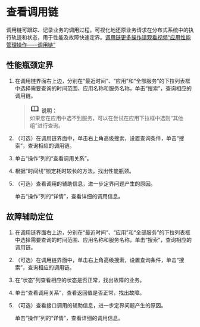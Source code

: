 # 查看调用链<a name="ZH-CN_TOPIC_0127229099"></a>

调用链可跟踪、记录业务的调用过程，可视化地还原业务请求在分布式系统中的执行轨迹和状态，用于性能及故障快速定界。[调用链更多操作请观看视频“应用性能管理操作——调用链”](https://support.huaweicloud.com/apm_video/index.html)

## 性能瓶颈定界<a name="zh-cn_topic_0082166145_zh-cn_topic_0089436397_zh-cn_topic_0082166145_zh-cn_topic_0053944137_zh-cn_topic_0048336215_zh-cn_topic_0048326218_zh-cn_topic_0041573247_section1770589419430"></a>

1.  在调用链界面右上边，分别在“最近时间”、“应用”和“全部服务”的下拉列表框中选择需要查询的时间范围、应用名称和服务名称，单击“搜索”，查询相应的调用链。

    >![](public_sys-resources/icon-note.gif) **说明：**   
    >如果您在应用中选不到服务，可以在尝试在应用下拉框中选则“其他组”进行查询。  

2.  （可选）在调用链界面中，单击右上角高级搜索，设置查询条件，单击“搜索”，查询相应的调用链。
3.  单击“操作”列的“查看调用关系”。
4.  根据“时间线”锁定耗时较长的方法，找出性能瓶颈。
5.  （可选）查看调用的辅助信息，进一步定界问题产生的原因。

    单击“操作”列的“详情”，查看详细的调用信息。


## 故障辅助定位<a name="zh-cn_topic_0082166145_zh-cn_topic_0089436397_zh-cn_topic_0082166145_zh-cn_topic_0053944139_zh-cn_topic_0048336216_zh-cn_topic_0048326219_zh-cn_topic_0041573249_section39873905194339"></a>

1.  在调用链界面右上边，分别在“最近时间”、“应用”和“全部服务”的下拉列表框中选择需要查询的时间范围、应用名称和服务名称，单击“搜索”，查询相应的调用链。
2.  （可选）在调用链界面中，单击右上角高级搜索，设置查询条件，单击“搜索”，查询相应的调用链。
3.  在“状态”列查看相应的状态是否正常，找出故障的业务。
4.  单击“查看调用关系”，查看返回值是否正常，找出故障。
5.  （可选）查看接口调用的辅助信息，进一步定界问题产生的原因。

    单击“操作”列的“详情”，查看详细的调用信息。


